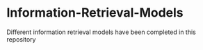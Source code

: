 # Information-Retrieval-Models
Different information retrieval models have been completed in this repository
